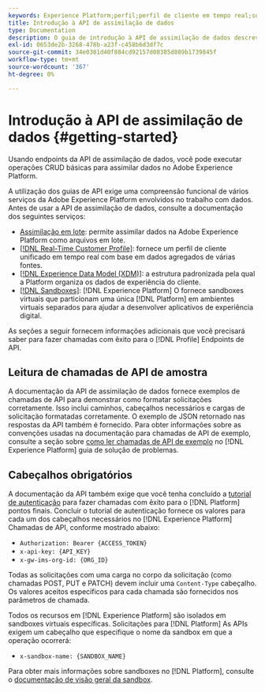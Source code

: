 ```yaml
---
keywords: Experience Platform;perfil;perfil de cliente em tempo real;solução de problemas;API
title: Introdução à API de assimilação de dados
type: Documentation
description: O guia de introdução à API de assimilação de dados descreve os principais conceitos e funcionalidades básicas que você precisa saber antes de começar a assimilar dados no Experience Platform usando APIs.
exl-id: 0653de2b-3268-478b-a23f-c458b6d3df7c
source-git-commit: 34e0381d40f884cd92157d08385d889b1739845f
workflow-type: tm+mt
source-wordcount: '367'
ht-degree: 0%

---
```


# Introdução à API de assimilação de dados {#getting-started}

Usando endpoints da API de assimilação de dados, você pode executar operações CRUD básicas para assimilar dados no Adobe Experience Platform.

A utilização dos guias de API exige uma compreensão funcional de vários serviços da Adobe Experience Platform envolvidos no trabalho com dados. Antes de usar a API de assimilação de dados, consulte a documentação dos seguintes serviços:

* [Assimilação em lote](./overview.md): permite assimilar dados na Adobe Experience Platform como arquivos em lote.
* [[!DNL Real-Time Customer Profile]](../home.md): fornece um perfil de cliente unificado em tempo real com base em dados agregados de várias fontes.
* [[!DNL Experience Data Model (XDM)]](../../xdm/home.md): a estrutura padronizada pela qual a Platform organiza os dados de experiência do cliente.
* [[!DNL Sandboxes]](../../sandboxes/home.md): [!DNL Experience Platform] O fornece sandboxes virtuais que particionam uma única [!DNL Platform] em ambientes virtuais separados para ajudar a desenvolver aplicativos de experiência digital.

As seções a seguir fornecem informações adicionais que você precisará saber para fazer chamadas com êxito para o [!DNL Profile] Endpoints de API.

## Leitura de chamadas de API de amostra

A documentação da API de assimilação de dados fornece exemplos de chamadas de API para demonstrar como formatar solicitações corretamente. Isso inclui caminhos, cabeçalhos necessários e cargas de solicitação formatadas corretamente. O exemplo de JSON retornado nas respostas da API também é fornecido. Para obter informações sobre as convenções usadas na documentação para chamadas de API de exemplo, consulte a seção sobre [como ler chamadas de API de exemplo](../../landing/troubleshooting.md#how-do-i-format-an-api-request) no [!DNL Experience Platform] guia de solução de problemas.

## Cabeçalhos obrigatórios

A documentação da API também exige que você tenha concluído a [tutorial de autenticação](https://www.adobe.com/go/platform-api-authentication-en) para fazer chamadas com êxito para o [!DNL Platform] pontos finais. Concluir o tutorial de autenticação fornece os valores para cada um dos cabeçalhos necessários no [!DNL Experience Platform] Chamadas de API, conforme mostrado abaixo:

* `Authorization: Bearer {ACCESS_TOKEN}`
* `x-api-key: {API_KEY}`
* `x-gw-ims-org-id: {ORG_ID}`

Todas as solicitações com uma carga no corpo da solicitação (como chamadas POST, PUT e PATCH) devem incluir uma `Content-Type` cabeçalho. Os valores aceitos específicos para cada chamada são fornecidos nos parâmetros de chamada.

Todos os recursos em [!DNL Experience Platform] são isolados em sandboxes virtuais específicas. Solicitações para [!DNL Platform] As APIs exigem um cabeçalho que especifique o nome da sandbox em que a operação ocorrerá:

* `x-sandbox-name: {SANDBOX_NAME}`

Para obter mais informações sobre sandboxes no [!DNL Platform], consulte o [documentação de visão geral da sandbox](../../sandboxes/home.md).
